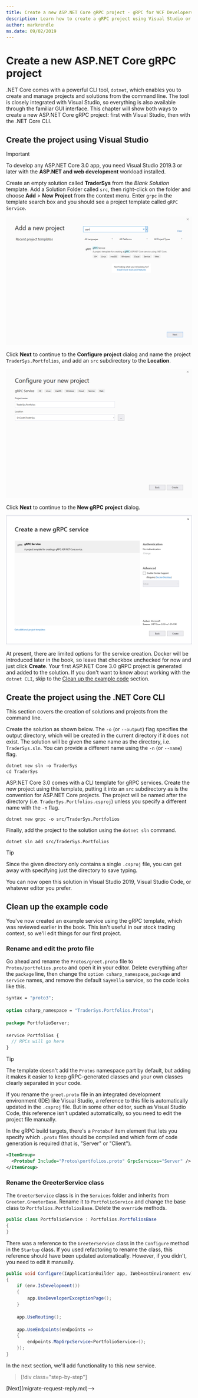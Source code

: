 ```yaml
---
title: Create a new ASP.NET Core gRPC project - gRPC for WCF Developers
description: Learn how to create a gRPC project using Visual Studio or from the command line.
author: markrendle
ms.date: 09/02/2019
---
```


# Create a new ASP.NET Core gRPC project

.NET Core comes with a powerful CLI tool, `dotnet`, which enables you to create and manage projects and solutions from the command line. The tool is closely integrated with Visual Studio, so everything is also available through the familiar GUI interface. This chapter will show both ways to create a new ASP.NET Core gRPC project: first with Visual Studio, then with the .NET Core CLI.

## Create the project using Visual Studio

> [!IMPORTANT]
> To develop any ASP.NET Core 3.0 app, you need Visual Studio 2019.3 or later with the **ASP.NET and web development** workload installed.

Create an empty solution called **TraderSys** from the *Blank Solution* template. Add a Solution Folder called `src`, then right-click on the folder and choose **Add** > **New Project** from the context menu. Enter `grpc` in the template search box and you should see a project template called `gRPC Service`.

![Add new project dialog showing gRPC Service project template](media/create-project/new-grpc-project.png)

Click **Next** to continue to the **Configure project** dialog and name the project `TraderSys.Portfolios`, and add an `src` subdirectory to the **Location**.

![Configure project dialog](media/create-project/configure-project.png)

Click **Next** to continue to the **New gRPC project** dialog.

![New gRPC Project dialog](media/create-project/create-new-grpc-service.png)

At present, there are limited options for the service creation. Docker will be introduced later in the book, so leave that checkbox unchecked for now and just click **Create**. Your first ASP.NET Core 3.0 gRPC project is generated and added to the solution. If you don't want to know about working with the `dotnet CLI`, skip to the [Clean up the example code](#clean-up-the-example-code) section.

## Create the project using the .NET Core CLI

This section covers the creation of solutions and projects from the command line.

Create the solution as shown below. The `-o` (or `--output`) flag specifies the output directory, which will be created in the current directory if it does not exist. The solution will be given the same name as the directory, i.e. `TraderSys.sln`. You can provide a different name using the `-n` (or `--name`) flag.

```dotnetcli
dotnet new sln -o TraderSys
cd TraderSys
```

ASP.NET Core 3.0 comes with a CLI template for gRPC services. Create the new project using this template, putting it into an `src` subdirectory as is the convention for ASP.NET Core projects. The project will be named after the directory (i.e. `TraderSys.Portfolios.csproj`) unless you specify a different name with the `-n` flag.

```dotnetcli
dotnet new grpc -o src/TraderSys.Portfolios
```

Finally, add the project to the solution using the `dotnet sln` command.

```dotnetcli
dotnet sln add src/TraderSys.Portfolios
```

> [!TIP]
> Since the given directory only contains a single `.csproj` file, you can get away with specifying just the directory to save typing.

You can now open this solution in Visual Studio 2019, Visual Studio Code, or whatever editor you prefer.

## Clean up the example code

You've now created an example service using the gRPC template, which was reviewed earlier in the book. This isn't useful in our stock trading context, so we'll edit things for our first project.

### Rename and edit the proto file

Go ahead and rename the `Protos/greet.proto` file to `Protos/portfolios.proto` and open it in your editor. Delete everything after the `package` line, then change the `option csharp_namespace`, `package` and `service` names, and remove the default `SayHello` service, so the code looks like this.

```protobuf
syntax = "proto3";

option csharp_namespace = "TraderSys.Portfolios.Protos";

package PortfolioServer;

service Portfolios {
  // RPCs will go here
}
```

> [!TIP]
> The template doesn't add the `Protos` namespace part by default, but adding it makes it easier to keep gRPC-generated classes and your own classes clearly separated in your code.

If you rename the `greet.proto` file in an integrated development environment (IDE) like Visual Studio, a reference to this file is automatically updated in the `.csproj` file. But in some other editor, such as Visual Studio Code, this reference isn't updated automatically, so you need to edit the project file manually.

In the gRPC build targets, there's a `Protobuf` item element that lets you specify which `.proto` files should be compiled and which form of code generation is required (that is, "Server" or "Client").

```xml
<ItemGroup>
  <Protobuf Include="Protos\portfolios.proto" GrpcServices="Server" />
</ItemGroup>
```

### Rename the GreeterService class

The `GreeterService` class is in the `Services` folder and inherits from `Greeter.GreeterBase`. Rename it to `PortfolioService` and change the base class to `Portfolios.PortfoliosBase`. Delete the `override` methods.

```csharp
public class PortfolioService : Portfolios.PortfoliosBase
{
}
```

There was a reference to the `GreeterService` class in the `Configure` method in the `Startup` class. If you used refactoring to rename the class, this reference should have been updated automatically. However, if you didn't, you need to edit it manually.

```csharp
public void Configure(IApplicationBuilder app, IWebHostEnvironment env)
{
    if (env.IsDevelopment())
    {
        app.UseDeveloperExceptionPage();
    }

    app.UseRouting();

    app.UseEndpoints(endpoints =>
    {
        endpoints.MapGrpcService<PortfolioService>();
    });
}
```

In the next section, we'll add functionality to this new service.

>[!div class="step-by-step"]
<!-->[Next](migrate-request-reply.md)-->
